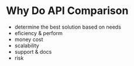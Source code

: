 # Why Do API Comparison
- determine the best solution based on needs
- eficiency & perform
- money cost
- scalability
- support & docs
- risk
